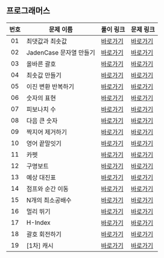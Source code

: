 ## 프로그래머스

번호|문제 이름|풀이 링크|문제 링크|
:---:|------|---|---|
01|최댓값과 최솟값|[바로가기](https://github.com/HyungJun-Yoo/programmers/blob/main/Lv2/최댓값과%20최솟값.js)|[바로가기](https://school.programmers.co.kr/learn/courses/30/lessons/12937?language=javascript)|
02|JadenCase 문자열 만들기|[바로가기](https://github.com/HyungJun-Yoo/programmers/blob/main/Lv2/JadenCase%20문자열%20만들기.js)|[바로가기](https://school.programmers.co.kr/learn/courses/30/lessons/12951?language=javascript)|
03|올바른 괄호|[바로가기](https://github.com/HyungJun-Yoo/programmers/blob/main/Lv2/올바른%20괄호.js)|[바로가기](https://school.programmers.co.kr/learn/courses/30/lessons/12909?language=javascript)|
04|최솟값 만들기|[바로가기](https://github.com/HyungJun-Yoo/programmers/blob/main/Lv2/최솟값%20만들기.js)|[바로가기](https://school.programmers.co.kr/learn/courses/30/lessons/12941?language=javascript)|
05|이진 변환 반복하기|[바로가기](https://github.com/HyungJun-Yoo/programmers/blob/main/Lv2/이진%20변환%20반복하기.js)|[바로가기](https://school.programmers.co.kr/learn/courses/30/lessons/70129?language=javascript)|
06|숫자의 표현|[바로가기](https://github.com/HyungJun-Yoo/programmers/blob/main/Lv2/숫자의%20표현.js)|[바로가기](https://school.programmers.co.kr/learn/courses/30/lessons/12924?language=javascript)|
07|피보나치 수|[바로가기](https://github.com/HyungJun-Yoo/programmers/blob/main/Lv2/피보나치%20수.js)|[바로가기](https://school.programmers.co.kr/learn/courses/30/lessons/12945?language=javascript)|
08|다음 큰 숫자|[바로가기](https://github.com/HyungJun-Yoo/programmers/blob/main/Lv2/다음%20큰%20숫자.js)|[바로가기](https://school.programmers.co.kr/learn/courses/30/lessons/12911?language=javascript)|
09|짝지어 제거하기|[바로가기](https://github.com/HyungJun-Yoo/programmers/blob/main/Lv2/짝지어%20제거하기.js)|[바로가기](https://school.programmers.co.kr/learn/courses/30/lessons/12973?language=javascript)|
10|영어 끝말잇기|[바로가기](https://github.com/HyungJun-Yoo/programmers/blob/main/Lv2/영어%20끝말잇기.js)|[바로가기](https://school.programmers.co.kr/learn/courses/30/lessons/12981?language=javascript)|
11|카펫|[바로가기](https://github.com/HyungJun-Yoo/programmers/blob/main/Lv2/카펫.js)|[바로가기](https://school.programmers.co.kr/learn/courses/30/lessons/42842?language=javascript)|
12|구명보트|[바로가기](https://github.com/HyungJun-Yoo/programmers/blob/main/Lv2/구명보트.js)|[바로가기](https://school.programmers.co.kr/learn/courses/30/lessons/42885?language=javascript)|
13|예상 대진표|[바로가기](https://github.com/HyungJun-Yoo/programmers/blob/main/Lv2/예상%20대진표.js)|[바로가기](https://school.programmers.co.kr/learn/courses/30/lessons/12985?language=javascript)|
14|점프와 순간 이동|[바로가기](https://github.com/HyungJun-Yoo/programmers/blob/main/Lv2/점프와%20순간%20이동.js)|[바로가기](https://school.programmers.co.kr/learn/courses/30/lessons/12980?language=javascript)|
15|N개의 최소공배수|[바로가기](https://github.com/HyungJun-Yoo/programmers/blob/main/Lv2/N개의%20최소공배수.js)|[바로가기](https://school.programmers.co.kr/learn/courses/30/lessons/12953?language=javascript)|
16|멀리 뛰기|[바로가기](https://github.com/HyungJun-Yoo/programmers/blob/main/Lv2/멀리%20뛰기.js)|[바로가기](https://school.programmers.co.kr/learn/courses/30/lessons/12914?language=javascript)|
17|H-Index|[바로가기](https://github.com/HyungJun-Yoo/programmers/blob/main/Lv2/H-Index.js)|[바로가기](https://school.programmers.co.kr/learn/courses/30/lessons/42747?language=javascript)|
18|괄호 회전하기|[바로가기](https://github.com/HyungJun-Yoo/programmers/blob/main/Lv2/괄호%20회전하기.js)|[바로가기](https://school.programmers.co.kr/learn/courses/30/lessons/76502?language=javascript)|
19|[1차] 캐시|[바로가기](https://github.com/HyungJun-Yoo/programmers/blob/main/Lv2/[1차]%20캐시.js)|[바로가기](https://school.programmers.co.kr/learn/courses/30/lessons/17680?language=javascript)|